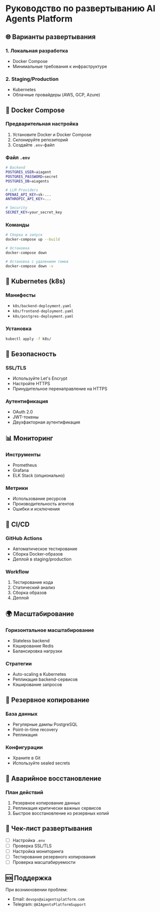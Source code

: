 # Руководство по развертыванию AI Agents Platform

## 🌐 Варианты развертывания

### 1. Локальная разработка
- Docker Compose
- Минимальные требования к инфраструктуре

### 2. Staging/Production
- Kubernetes
- Облачные провайдеры (AWS, GCP, Azure)

## 🐳 Docker Compose

### Предварительная настройка
1. Установите Docker и Docker Compose
2. Склонируйте репозиторий
3. Создайте `.env`-файл

### Файл `.env`
```bash
# Backend
POSTGRES_USER=aiagent
POSTGRES_PASSWORD=secret
POSTGRES_DB=aiagents

# LLM Providers
OPENAI_API_KEY=sk-...
ANTHROPIC_API_KEY=...

# Security
SECRET_KEY=your_secret_key
```

### Команды
```bash
# Сборка и запуск
docker-compose up --build

# Остановка
docker-compose down

# Остановка с удалением томов
docker-compose down -v
```

## 🚀 Kubernetes (k8s)

### Манифесты
- `k8s/backend-deployment.yaml`
- `k8s/frontend-deployment.yaml`
- `k8s/postgres-deployment.yaml`

### Установка
```bash
kubectl apply -f k8s/
```

## 🔐 Безопасность

### SSL/TLS
- Используйте Let's Encrypt
- Настройте HTTPS
- Принудительное перенаправление на HTTPS

### Аутентификация
- OAuth 2.0
- JWT-токены
- Двухфакторная аутентификация

## 📊 Мониторинг

### Инструменты
- Prometheus
- Grafana
- ELK Stack (опционально)

### Метрики
- Использование ресурсов
- Производительность агентов
- Ошибки и исключения

## 🔄 CI/CD

### GitHub Actions
- Автоматическое тестирование
- Сборка Docker-образов
- Деплой в staging/production

### Workflow
1. Тестирование кода
2. Статический анализ
3. Сборка образов
4. Деплой

## 🌍 Масштабирование

### Горизонтальное масштабирование
- Stateless backend
- Кэширование Redis
- Балансировка нагрузки

### Стратегии
- Auto-scaling в Kubernetes
- Репликация backend-сервисов
- Кэширование запросов

## 💾 Резервное копирование

### База данных
- Регулярные дампы PostgreSQL
- Point-in-time recovery
- Репликация

### Конфигурации
- Храните в Git
- Используйте sealed secrets

## 🚨 Аварийное восстановление

### План действий
1. Резервное копирование данных
2. Репликация критически важных сервисов
3. Быстрое восстановление из резервных копий

## 📝 Чек-лист развертывания

- [ ] Настройка `.env`
- [ ] Проверка SSL/TLS
- [ ] Настройка мониторинга
- [ ] Тестирование резервного копирования
- [ ] Проверка масштабируемости

## 🆘 Поддержка

При возникновении проблем:
- Email: `devops@aiagentsplatform.com`
- Telegram: `@AIAgentsPlatformSupport`
